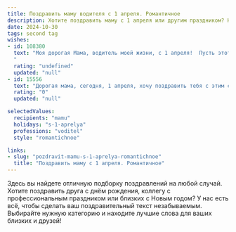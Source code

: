 ```yaml
---
title: Поздравить маму водителя с 1 апреля. Романтичное
description: Хотите поздравить маму с 1 апреля или другим праздником? Наш ИИ создаст незабываемое поздравление, а вы обязательно выделитесь среди других.  
date: 2024-10-30
tags: second tag
wishes:
- id: 108380
  text: "Моя дорогая Мама, водитель моей жизни, с 1 апреля!  Пусть этот день, полный шуток и улыбок, станет лишь прелюдией к нашей бесконечной дороге, полной счастья и любви.  Твоя сила, как мощь двигателя, ведёт нас к ярким горизонтам, а твоя забота – это комфортабельный салон, в котором всегда тепло и уютно.  Я люблю тебя безмерно, и пусть твой путь всегда будет гладким и счастливым!
  "
  rating: "undefined"
  updated: "null"
- id: 15556
  text: "Дорогая мама, сегодня, 1 апреля, хочу поздравить тебя с этим светлым днем! Ты не только мама, но и мой верный водитель, который всегда ведет нас по жизни безопасно и с улыбкой. Пусть каждый твой путь будет наполнен романтикой и радостью, как самые прекрасные дороги, которые мы когда-либо проезжали вместе. Люблю тебя!"
  rating: "0"
  updated: "null"

selectedValues:
  recipients: "mamu"
  holidays: "s-1-aprelya"
  professions: "voditel"
  style: "romantichnoe"

links:
- slug: "pozdravit-mamu-s-1-aprelya-romantichnoe"
  title: "Поздравить маму с 1 апреля. Романтичное"
---
```


Здесь вы найдете отличную подборку поздравлений на любой случай. 
Хотите поздравить друга с днём рождения, коллегу с профессиональным праздником или близких с Новым годом? У нас есть всё, чтобы сделать ваш поздравительный текст незабываемым. Выбирайте нужную категорию и находите лучшие слова для ваших близких и друзей!
